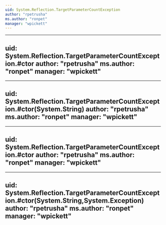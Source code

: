 ```yaml
---
uid: System.Reflection.TargetParameterCountException
author: "rpetrusha"
ms.author: "ronpet"
manager: "wpickett"
---
```


---
uid: System.Reflection.TargetParameterCountException.#ctor
author: "rpetrusha"
ms.author: "ronpet"
manager: "wpickett"
---

---
uid: System.Reflection.TargetParameterCountException.#ctor(System.String)
author: "rpetrusha"
ms.author: "ronpet"
manager: "wpickett"
---

---
uid: System.Reflection.TargetParameterCountException.#ctor
author: "rpetrusha"
ms.author: "ronpet"
manager: "wpickett"
---

---
uid: System.Reflection.TargetParameterCountException.#ctor(System.String,System.Exception)
author: "rpetrusha"
ms.author: "ronpet"
manager: "wpickett"
---

